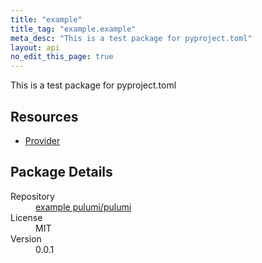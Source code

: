 ```yaml
---
title: "example"
title_tag: "example.example"
meta_desc: "This is a test package for pyproject.toml"
layout: api
no_edit_this_page: true
---
```


<!-- WARNING: this file was generated by test. -->
<!-- Do not edit by hand unless you're certain you know what you are doing! -->

This is a test package for pyproject.toml

<h2 id="resources">Resources</h2>
<ul class="api">
    <li><a href="provider/" title="Provider">Provider</a></li>
</ul>

<h2 id="package-details">Package Details</h2>
<dl class="package-details">
	<dt>Repository</dt>
	<dd><a href="https://github.com/pulumi/pulumi">example pulumi/pulumi</a></dd>
	<dt>License</dt>
	<dd>MIT</dd>
	<dt>Version</dt>
	<dd>0.0.1</dd>
</dl>

